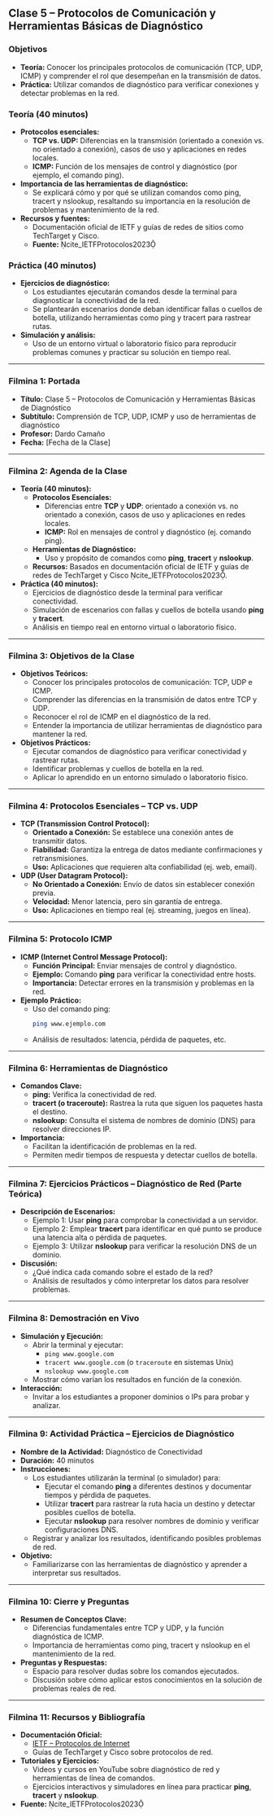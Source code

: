 ## Clase 5 – Protocolos de Comunicación y Herramientas Básicas de Diagnóstico

### Objetivos 
- **Teoría:** Conocer los principales protocolos de comunicación (TCP, UDP, ICMP) y comprender el rol que desempeñan en la transmisión de datos.
- **Práctica:** Utilizar comandos de diagnóstico para verificar conexiones y detectar problemas en la red.

### Teoría (40 minutos)
- **Protocolos esenciales:**  
  - **TCP vs. UDP:** Diferencias en la transmisión (orientado a conexión vs. no orientado a conexión), casos de uso y aplicaciones en redes locales.  
  - **ICMP:** Función de los mensajes de control y diagnóstico (por ejemplo, el comando ping).  
- **Importancia de las herramientas de diagnóstico:**  
  - Se explicará cómo y por qué se utilizan comandos como ping, tracert y nslookup, resaltando su importancia en la resolución de problemas y mantenimiento de la red.  
- **Recursos y fuentes:**  
  - Documentación oficial de IETF y guías de redes de sitios como TechTarget y Cisco.  
  - **Fuente:** cite_IETFProtocolos2023

### Práctica (40 minutos)
- **Ejercicios de diagnóstico:**  
  - Los estudiantes ejecutarán comandos desde la terminal para diagnosticar la conectividad de la red.  
  - Se plantearán escenarios donde deban identificar fallas o cuellos de botella, utilizando herramientas como ping y tracert para rastrear rutas.  
- **Simulación y análisis:**  
  - Uso de un entorno virtual o laboratorio físico para reproducir problemas comunes y practicar su solución en tiempo real.
  
---

### Filmina 1: Portada
- **Título:** Clase 5 – Protocolos de Comunicación y Herramientas Básicas de Diagnóstico
- **Subtítulo:** Comprensión de TCP, UDP, ICMP y uso de herramientas de diagnóstico
- **Profesor:** Dardo Camaño
- **Fecha:** [Fecha de la Clase]

---

### Filmina 2: Agenda de la Clase
- **Teoría (40 minutos):**
  - **Protocolos Esenciales:**
    - Diferencias entre **TCP** y **UDP**: orientado a conexión vs. no orientado a conexión, casos de uso y aplicaciones en redes locales.
    - **ICMP:** Rol en mensajes de control y diagnóstico (ej. comando ping).
  - **Herramientas de Diagnóstico:**
    - Uso y propósito de comandos como **ping**, **tracert** y **nslookup**.
  - **Recursos:** Basados en documentación oficial de IETF y guías de redes de TechTarget y Cisco cite_IETFProtocolos2023.
- **Práctica (40 minutos):**
  - Ejercicios de diagnóstico desde la terminal para verificar conectividad.
  - Simulación de escenarios con fallas y cuellos de botella usando **ping** y **tracert**.
  - Análisis en tiempo real en entorno virtual o laboratorio físico.

---

### Filmina 3: Objetivos de la Clase
- **Objetivos Teóricos:**
  - Conocer los principales protocolos de comunicación: TCP, UDP e ICMP.
  - Comprender las diferencias en la transmisión de datos entre TCP y UDP.
  - Reconocer el rol de ICMP en el diagnóstico de la red.
  - Entender la importancia de utilizar herramientas de diagnóstico para mantener la red.
- **Objetivos Prácticos:**
  - Ejecutar comandos de diagnóstico para verificar conectividad y rastrear rutas.
  - Identificar problemas y cuellos de botella en la red.
  - Aplicar lo aprendido en un entorno simulado o laboratorio físico.

---

### Filmina 4: Protocolos Esenciales – TCP vs. UDP
- **TCP (Transmission Control Protocol):**
  - **Orientado a Conexión:** Se establece una conexión antes de transmitir datos.
  - **Fiabilidad:** Garantiza la entrega de datos mediante confirmaciones y retransmisiones.
  - **Uso:** Aplicaciones que requieren alta confiabilidad (ej. web, email).
- **UDP (User Datagram Protocol):**
  - **No Orientado a Conexión:** Envío de datos sin establecer conexión previa.
  - **Velocidad:** Menor latencia, pero sin garantía de entrega.
  - **Uso:** Aplicaciones en tiempo real (ej. streaming, juegos en línea).

---

### Filmina 5: Protocolo ICMP
- **ICMP (Internet Control Message Protocol):**
  - **Función Principal:** Enviar mensajes de control y diagnóstico.
  - **Ejemplo:** Comando **ping** para verificar la conectividad entre hosts.
  - **Importancia:** Detectar errores en la transmisión y problemas en la red.
- **Ejemplo Práctico:**
  - Uso del comando ping:
    ```bash
    ping www.ejemplo.com
    ```
  - Análisis de resultados: latencia, pérdida de paquetes, etc.

---

### Filmina 6: Herramientas de Diagnóstico
- **Comandos Clave:**
  - **ping:** Verifica la conectividad de red.
  - **tracert (o traceroute):** Rastrea la ruta que siguen los paquetes hasta el destino.
  - **nslookup:** Consulta el sistema de nombres de dominio (DNS) para resolver direcciones IP.
- **Importancia:**
  - Facilitan la identificación de problemas en la red.
  - Permiten medir tiempos de respuesta y detectar cuellos de botella.

---

### Filmina 7: Ejercicios Prácticos – Diagnóstico de Red (Parte Teórica)
- **Descripción de Escenarios:**
  - Ejemplo 1: Usar **ping** para comprobar la conectividad a un servidor.
  - Ejemplo 2: Emplear **tracert** para identificar en qué punto se produce una latencia alta o pérdida de paquetes.
  - Ejemplo 3: Utilizar **nslookup** para verificar la resolución DNS de un dominio.
- **Discusión:**
  - ¿Qué indica cada comando sobre el estado de la red?
  - Análisis de resultados y cómo interpretar los datos para resolver problemas.

---

### Filmina 8: Demostración en Vivo
- **Simulación y Ejecución:**
  - Abrir la terminal y ejecutar:
    - `ping www.google.com`
    - `tracert www.google.com` (o `traceroute` en sistemas Unix)
    - `nslookup www.google.com`
  - Mostrar cómo varían los resultados en función de la conexión.
- **Interacción:**
  - Invitar a los estudiantes a proponer dominios o IPs para probar y analizar.

---

### Filmina 9: Actividad Práctica – Ejercicios de Diagnóstico
- **Nombre de la Actividad:** Diagnóstico de Conectividad
- **Duración:** 40 minutos
- **Instrucciones:**
  - Los estudiantes utilizarán la terminal (o simulador) para:
    - Ejecutar el comando **ping** a diferentes destinos y documentar tiempos y pérdida de paquetes.
    - Utilizar **tracert** para rastrear la ruta hacia un destino y detectar posibles cuellos de botella.
    - Ejecutar **nslookup** para resolver nombres de dominio y verificar configuraciones DNS.
  - Registrar y analizar los resultados, identificando posibles problemas de red.
- **Objetivo:**
  - Familiarizarse con las herramientas de diagnóstico y aprender a interpretar sus resultados.

---

### Filmina 10: Cierre y Preguntas
- **Resumen de Conceptos Clave:**
  - Diferencias fundamentales entre TCP y UDP, y la función diagnóstica de ICMP.
  - Importancia de herramientas como ping, tracert y nslookup en el mantenimiento de la red.
- **Preguntas y Respuestas:**
  - Espacio para resolver dudas sobre los comandos ejecutados.
  - Discusión sobre cómo aplicar estos conocimientos en la solución de problemas reales de red.

---

### Filmina 11: Recursos y Bibliografía
- **Documentación Oficial:**
  - [IETF – Protocolos de Internet](https://www.ietf.org)
  - Guías de TechTarget y Cisco sobre protocolos de red.
- **Tutoriales y Ejercicios:**
  - Videos y cursos en YouTube sobre diagnóstico de red y herramientas de línea de comandos.
  - Ejercicios interactivos y simuladores en línea para practicar **ping**, **tracert** y **nslookup**.
- **Fuente:** cite_IETFProtocolos2023

